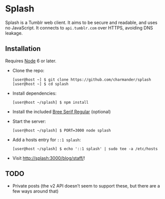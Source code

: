 Splash
======

Splash is a Tumblr web client. It aims to be secure and readable, and uses
no JavaScript. It connects to `api.tumblr.com` over HTTPS, avoiding DNS leakage.


Installation
------------

Requires [Node][] 6 or later.

- Clone the repo:

    ```shellsession
    [user@host ~] $ git clone https://github.com/charmander/splash
    [user@host ~] $ cd splash
    ```

- Install dependencies:

    ```shellsession
    [user@host ~/splash] $ npm install
    ```

- Install the included [Bree Serif Regular](fonts/bree-serif) (optional)

- Start the server:

    ```shellsession
    [user@host ~/splash] $ PORT=3000 node splash
    ```

- Add a hosts entry for `::1 splash`:

    ```shellsession
    [user@host ~/splash] $ echo '::1 splash' | sudo tee -a /etc/hosts
    ```

- Visit <http://splash:3000/blog/staff/>!


TODO
----

 - Private posts (the v2 API doesn’t seem to support these, but there are a few
   ways around that)


[Node]: https://nodejs.org/
